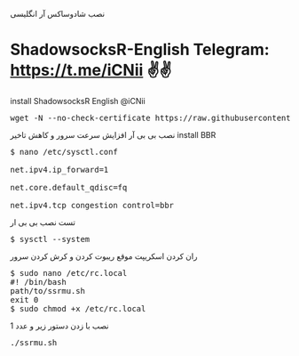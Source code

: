 نصب شادوساکس آر انگلیسی

# ShadowsocksR-English   Telegram: https://t.me/iCNii ✌✌

install ShadowsocksR English @iCNii


<pre>wget -N --no-check-certificate https://raw.githubusercontent.com/Tehranii/ShadowsocksR-English/main/ssrmu.sh && chmod +x ssrmu.sh && ./ssrmu.sh <span class="pl-k"></span></pre>



نصب بی بی آر افزایش سرعت سرور و کاهش تاخیر 
install BBR
<pre>
$ nano /etc/sysctl.conf

net.ipv4.ip_forward=1

net.core.default_qdisc=fq

net.ipv4.tcp_congestion_control=bbr
<span class="pl-k"></span></pre>
تست نصب بی بی ار

<pre>$ sysctl --system<span class="pl-k"></span></pre>

ران کردن اسکریپت موقع ریبوت کردن و کرش کردن سرور
<pre>
$ sudo nano /etc/rc.local
#! /bin/bash
path/to/ssrmu.sh
exit 0
$ sudo chmod +x /etc/rc.local
<span class="pl-k"></span></pre>

نصب با زدن دستور زیر و عدد 1

<pre>./ssrmu.sh<span class="pl-k"></span></pre>
